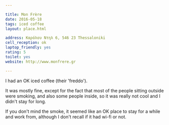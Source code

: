 ```yaml
---

title: Mon Frère
date: 2016-05-18
tags: iced coffee
layout: place.html

address: Καρόλου Ντηλ 6, 546 23 Thessaloniki
cell_reception: ok
laptop_friendly: yes
rating: 5
toilet: yes
website: http://www.monfrere.gr

---
```


I had an OK iced coffee (their 'freddo').

It was mostly fine, except for the fact that most of the people sitting outside were smoking, and also some people inside, so it was really not cool and I didn't stay for long.

If you don't mind the smoke, it seemed like an OK place to stay for a while and work from, although I don't recall if it had wi-fi or not.
